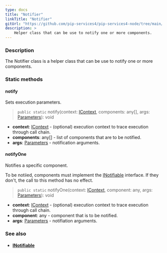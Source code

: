 ```yaml
---
type: docs
title: "Notifier"
linkTitle: "Notifier"
gitUrl: "https://github.com/pip-services4/pip-services4-node/tree/main/pip-services4-components-node"
description: >
    Helper class that can be use to notify one or more components.
---
```


### Description

The Notifier class is a helper class that can be use to notify one or more components.

### Static methods

#### notify
Sets execution parameters.

> `public static` notify(context: [IContext](../../context/context), components: any[], args: [Parameters](../parameters)): void

- **context**: [IContext](../../context/context) - (optional) execution context to trace execution through call chain.
- **components**: any[] - list of components that are to be notified.
- **args**: [Parameters](../parameters) - notification arguments.

#### notifyOne
Notifies a specific component.

To be notiied, components must implement the [INotifiable](../inotifiable) interface.
If they don't, the call to this method has no effect.

> `public static` notifyOne(context: [IContext](../../context/context), component: any, args: [Parameters](../parameters)): void

- **context**: [IContext](../../context/context) - (optional) execution context to trace execution through call chain.
- **component**: any - component that is to be notified.
- **args**: [Parameters](../parameters) - notifiation arguments.


### See also
- #### [INotifiable](../inotifiable)
